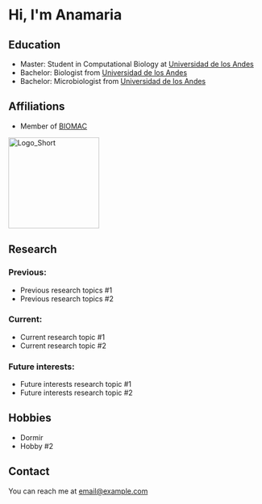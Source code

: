 # Hi, I'm Anamaria

<!-- A short sentence that can  describe who you are -->

<!-- All of your education background -->
## Education

- Master: Student in Computational Biology at [Universidad de los Andes](https://uniandes.edu.co/)
- Bachelor: Biologist from [Universidad de los Andes](https://uniandes.edu.co/)
- Bachelor: Microbiologist from [Universidad de los Andes](https://uniandes.edu.co/)

<!-- While BIOMAC is our common group, the collaboration between groups and affiliations are encourage -->
## Affiliations

- Member of [BIOMAC](https://github.com/biomac-lab)


<img width="180" alt="Logo_Short" src="https://user-images.githubusercontent.com/73041689/218108873-dd5daaaa-2874-43d3-a089-8403dda3e18f.png">

<!-- Member of [RESEARCH GROUP] (LINK OF RESEARCH GROUP) -->


<!-- Showing what you work on, lets other collaborate with you -->
## Research

### Previous:

- Previous research topics #1
- Previous research topics #2

### Current:

- Current research topic #1
- Current research topic #2

<!-- Topics that you haven't research yet but are intriguing to you -->
### Future interests:

- Future interests research topic #1
- Future interests research topic #2


<!-- Because we are humans before researchers -->
## Hobbies

- Dormir
- Hobby #2


## Contact

You can reach me at <email@example.com>









